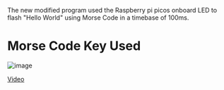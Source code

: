 The new modified program used the Raspberry pi picos onboard LED to flash "Hello World" using Morse Code in a timebase of 100ms.

# Morse Code Key Used
![image](https://en.wikipedia.org/wiki/Morse_code#/media/File:International_Morse_Code.svg)



[Video](modify.mkv)